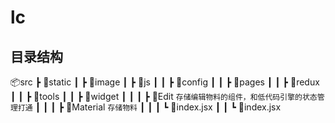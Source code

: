 # lc

## 目录结构
📦src
 ┣ 📂static
 ┃ ┣ 📂image
 ┃ ┣ 📂js
 ┃ ┃ ┣ 📂config
 ┃ ┃ ┣ 📂pages
 ┃ ┃ ┣ 📂redux
 ┃ ┃ ┣ 📂tools
 ┃ ┃ ┣ 📂widget
 ┃ ┃ ┃ ┣ 📂Edit `存储编辑物料的组件，和低代码引擎的状态管理打通`
 ┃ ┃ ┃ ┣ 📂Material `存储物料`
 ┃ ┃ ┃ ┗ 📜index.jsx
 ┃ ┃ ┗ 📜index.jsx
